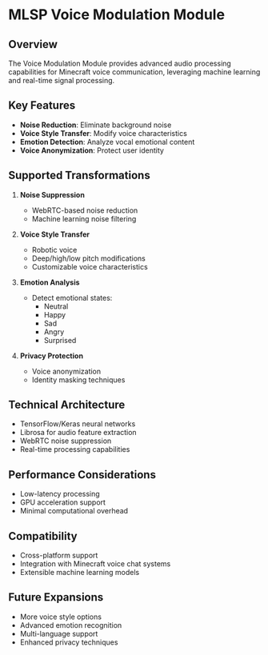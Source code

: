 # MLSP Voice Modulation Module

## Overview
The Voice Modulation Module provides advanced audio processing capabilities for Minecraft voice communication, leveraging machine learning and real-time signal processing.

## Key Features
- **Noise Reduction**: Eliminate background noise
- **Voice Style Transfer**: Modify voice characteristics
- **Emotion Detection**: Analyze vocal emotional content
- **Voice Anonymization**: Protect user identity

## Supported Transformations
1. **Noise Suppression**
   - WebRTC-based noise reduction
   - Machine learning noise filtering

2. **Voice Style Transfer**
   - Robotic voice
   - Deep/high/low pitch modifications
   - Customizable voice characteristics

3. **Emotion Analysis**
   - Detect emotional states:
     - Neutral
     - Happy
     - Sad
     - Angry
     - Surprised

4. **Privacy Protection**
   - Voice anonymization
   - Identity masking techniques

## Technical Architecture
- TensorFlow/Keras neural networks
- Librosa for audio feature extraction
- WebRTC noise suppression
- Real-time processing capabilities

## Performance Considerations
- Low-latency processing
- GPU acceleration support
- Minimal computational overhead

## Compatibility
- Cross-platform support
- Integration with Minecraft voice chat systems
- Extensible machine learning models

## Future Expansions
- More voice style options
- Advanced emotion recognition
- Multi-language support
- Enhanced privacy techniques
